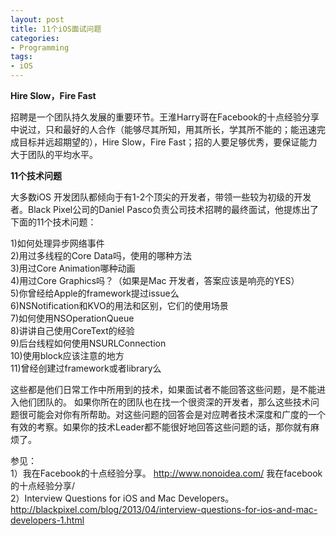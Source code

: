 ```yaml
---
layout: post
title: 11个iOS面试问题
categories:
- Programming
tags:
- iOS
---
```

**Hire Slow，Fire Fast**

  招聘是一个团队持久发展的重要环节。王淮Harry哥在Facebook的十点经验分享中说过，只和最好的人合作（能够尽其所知，用其所长，学其所不能的；能迅速完成目标并远超期望的），Hire Slow，Fire Fast；招的人要足够优秀，要保证能力大于团队的平均水平。

**11个技术问题**

大多数iOS 开发团队都倾向于有1-2个顶尖的开发者，带领一些较为初级的开发者。Black Pixel公司的Daniel Pasco负责公司技术招聘的最终面试，他提炼出了下面的11个技术问题：  

1)如何处理异步网络事件   
2)用过多线程的Core Data吗，使用的哪种方法  
3)用过Core Animation哪种动画    
4)用过Core Graphics吗？（如果是Mac 开发者，答案应该是响亮的YES）  
5)你曾经给Apple的framework提过issue么  
6)NSNotification和KVO的用法和区别，它们的使用场景  
7)如何使用NSOperationQueue  
8)讲讲自己使用CoreText的经验  
9)后台线程如何使用NSURLConnection  
10)使用block应该注意的地方  
11)曾经创建过framework或者library么 

这些都是他们日常工作中所用到的技术，如果面试者不能回答这些问题，是不能进入他们团队的。
  如果你所在的团队也在找一个很资深的开发者，那么这些技术问题很可能会对你有所帮助。对这些问题的回答会是对应聘者技术深度和广度的一个有效的考察。如果你的技术Leader都不能很好地回答这些问题的话，那你就有麻烦了。

参见：                
1）我在Facebook的十点经验分享。
   http://www.nonoidea.com/ 我在facebook的十点经验分享/  
2）Interview Questions for iOS and Mac Developers。http://blackpixel.com/blog/2013/04/interview-questions-for-ios-and-mac-developers-1.html
